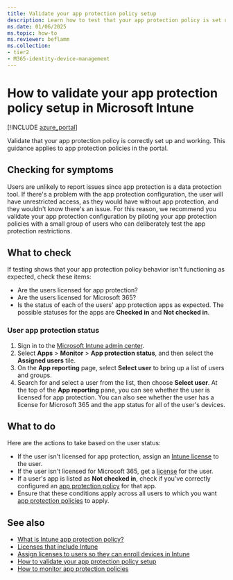 ```yaml
---
title: Validate your app protection policy setup
description: Learn how to test that your app protection policy is set up and working correctly in Microsoft Intune.
ms.date: 01/06/2025
ms.topic: how-to
ms.reviewer: beflamm
ms.collection:
- tier2
- M365-identity-device-management
---
```


# How to validate your app protection policy setup in Microsoft Intune

[!INCLUDE [azure_portal](../includes/azure_portal.md)]

Validate that your app protection policy is correctly set up and working. This guidance applies to app protection policies in the portal.

## Checking for symptoms
Users are unlikely to report issues since app protection is a data protection tool. If there's a problem with the app protection configuration, the user will have unrestricted access, as they would have without app protection, and they wouldn't know there's an issue. For this reason, we recommend you validate your app protection configuration by piloting your app protection policies with a small group of users who can deliberately test the app protection restrictions.

## What to check

If testing shows that your app protection policy behavior isn't functioning as expected, check these items:

- Are the users licensed for app protection?
- Are the users licensed for Microsoft 365?
- Is the status of each of the users' app protection apps as expected. The possible statuses for the apps are **Checked in** and **Not checked in**.

### User app protection status
1. Sign in to the [Microsoft Intune admin center](https://go.microsoft.com/fwlink/?linkid=2109431).
3. Select **Apps** > **Monitor** >  **App protection status**, and then select the **Assigned users** tile.
4. On the **App reporting** page, select **Select user** to bring up a list of users and groups.
5. Search for and select a user from the list, then choose **Select user**. At the top of the **App reporting** pane, you can see whether the user is licensed for app protection. You can also see whether the user has a license for Microsoft 365 and the app status for all of the user's devices.

## What to do
Here are the actions to take based on the user status:

- If the user isn't licensed for app protection, assign an [Intune license](../fundamentals/licenses.md) to the user.
- If the user isn't licensed for Microsoft 365, get a [license](../fundamentals/licenses.md) for the user.
- If a user's app is listed as **Not checked in**, check if you've correctly configured an [app protection policy](app-protection-policies-validate.md) for that app.
- Ensure that these conditions apply across all users to which you want [app protection policies](app-protection-policies-monitor.md) to apply.

## See also

- [What is Intune app protection policy?](app-protection-policies.md)
- [Licenses that include Intune](../fundamentals/licenses.md)
- [Assign licenses to users so they can enroll devices in Intune](../fundamentals/licenses-assign.md)
- [How to validate your app protection policy setup](app-protection-policies-validate.md)
- [How to monitor app protection policies](app-protection-policies-monitor.md)


